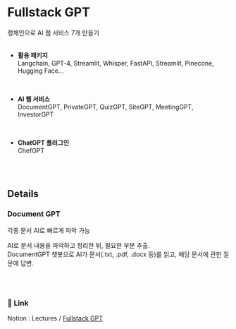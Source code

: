 # Fullstack GPT
랭체인으로 AI 웹 서비스 7개 만들기  
<br/>

- **활용 패키지**  
Langchain, GPT-4, Streamlit, Whisper, FastAPI, Streamlit, Pinecone, Hugging Face…   
<br/>

- **AI 웹 서비스**  
DocumentGPT, PrivateGPT, QuizGPT, SiteGPT, MeetingGPT, InvestorGPT  
<br/>

- **ChatGPT 플러그인**  
ChefGPT 

<br/>
<br/>
  
## Details
### Document GPT
각종 문서 AI로 빠르게 파악 가능

AI로 문서 내용을 파악하고 정리한 뒤, 필요한 부분 추출.   
DocumentGPT 챗봇으로 AI가 문서(.txt, .pdf, .docx 등)를  읽고, 해당 문서에 관한 질문에 답변.

<br/>
<br/>
  
### 📝 Link  
Notion : Lectures / [Fullstack GPT](https://wozlsla.com/wozlsla/Fullstack-GPT-f8d49b7f3b8a4ecaa9f4ad72e3192241 "Fullstack GPT")  